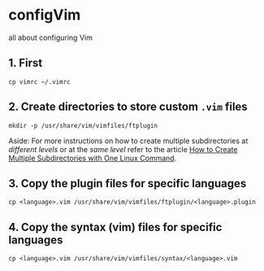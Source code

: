 # configVim
all about configuring Vim

## 1. First
`cp vimrc ~/.vimrc`

## 2. Create directories to store custom `.vim` files
`mkdir -p /usr/share/vim/vimfiles/ftplugin`

Aside: For more instructions on how to create multiple subdirectories at *different levels* or at the *same level* refer to the article [How to Create Multiple Subdirectories with One Linux Command](https://www.howtogeek.com/275069/how-to-create-multiple-subdirectories-with-one-linux-command/).

## 3. Copy the plugin files for specific languages
`cp <language>.vim /usr/share/vim/vimfiles/ftplugin/<language>.plugin`

## 4. Copy the syntax (vim) files for specific languages
`cp <language>.vim /usr/share/vim/vimfiles/syntax/<language>.vim`
